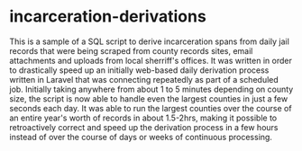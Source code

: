 # incarceration-derivations

This is a sample of a SQL script to derive incarceration spans from daily jail records that were being scraped from county records sites, email attachments and uploads from local sherriff's offices. It was written in order to drastically speed up an initially web-based daily derivation process written in Laravel that was connecting repeatedly as part of a scheduled job. Initially taking anywhere from about 1 to 5 minutes depending on county size, the script is now able to handle even the largest counties in just a few seconds each day. It was able to run the largest counties over the course of an entire year's worth of records in about 1.5-2hrs, making it possible to retroactively correct and speed up the derivation process in a few hours instead of over the course of days or weeks of continuous processing.
